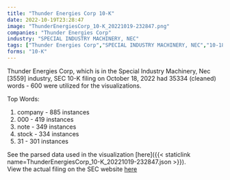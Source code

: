 ```yaml
---
title: "Thunder Energies Corp 10-K"
date: 2022-10-19T23:28:47
image: "ThunderEnergiesCorp_10-K_20221019-232847.png"
companies: "Thunder Energies Corp"
industry: "SPECIAL INDUSTRY MACHINERY, NEC"
tags: ["Thunder Energies Corp","SPECIAL INDUSTRY MACHINERY, NEC","10-18-2022","10-K"]
forms: "10-K"
---
```

Thunder Energies Corp, which is in the Special Industry Machinery, Nec [3559] industry, SEC 10-K filing on October 18, 2022 had 35334 (cleaned) words - 600 were utilized for the visualizations.

Top Words:
1. company - 885 instances
2. 000 - 419 instances
3. note - 349 instances
4. stock - 334 instances
5. 31 - 301 instances


See the parsed data used in the visualization [here]({{< staticlink name=ThunderEnergiesCorp_10-K_20221019-232847.json >}}).  
View the actual filing on the SEC website [here](https://www.sec.gov/Archives/edgar/data/1524872/0001683168-22-006938.txt)
